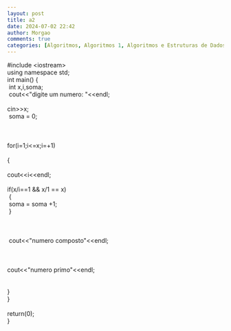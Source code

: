 ```yaml
---
layout: post
title: a2
date: 2024-07-02 22:42
author: Morgao
comments: true
categories: [Algoritmos, Algoritmos 1, Algoritmos e Estruturas de Dados, beecrowd, Linguagem C, Programação]
---
```

#include &lt;iostream&gt;<br />
using namespace std;<br />
int main() {<br />
<span style="white-space: pre;"> </span>int x,i,soma;<br />
<span style="white-space: pre;"> </span>cout&lt;&lt;"digite um numero: "&lt;&lt;endl;<br />
<span style="white-space: pre;"> </span>cin&gt;&gt;x;<br />
<span style="white-space: pre;"> </span>soma = 0;<br />
<br />
<br />
<span style="white-space: pre;"> </span>for(i=1;i&lt;=x;i=+1)<br />
<span style="white-space: pre;"> </span>{<br />
<span style="white-space: pre;">  </span>cout&lt;&lt;i&lt;&lt;endl;<br />
<span style="white-space: pre;">  </span>if(x/i==1 &amp;&amp; x/1 == x)<br />
<span style="white-space: pre;">  </span>{<br />
<span style="white-space: pre;">   </span>soma = soma +1;<br />
<span style="white-space: pre;">  </span>}<br />
<span style="white-space: pre;">   </span><br />
<span style="white-space: pre;">   </span><br />
<span style="white-space: pre;">   </span><br />
<span style="white-space: pre;">    </span>cout&lt;&lt;"numero composto"&lt;&lt;endl;<br />
<span style="white-space: pre;">   </span><br />
<span style="white-space: pre;">    </span>cout&lt;&lt;"numero primo"&lt;&lt;endl;<br />
<span style="white-space: pre;">   </span><br />
<br />
}<br />
}<br />
<br />
return(0);<br />
}

